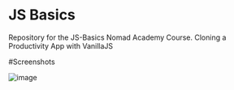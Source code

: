 # JS Basics

Repository for the JS-Basics Nomad Academy Course. Cloning a Productivity App with VanillaJS

#Screenshots

![image](https://user-images.githubusercontent.com/59558363/83370394-426fdc00-a3fa-11ea-98e6-90406ebeaa6c.png)

